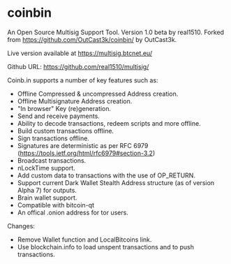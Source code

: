 coinbin
=======

An Open Source Multisig Support Tool. Version 1.0 beta by real1510.
Forked from https://github.com/OutCast3k/coinbin/ by OutCast3k.

Live version available at https://multisig.btcnet.eu/

Github URL: https://github.com/real1510/multisig/

Coinb.in supports a number of key features such as: 

- Offline Compressed & uncompressed Address creation.
- Offline Multisignature Address creation.
- "In browser" Key (re)generation. 
- Send and receive payments.
- Ability to decode transactions, redeem scripts and more offline.
- Build custom transactions offline.
- Sign transactions offline.
- Signatures are deterministic as per RFC 6979 (https://tools.ietf.org/html/rfc6979#section-3.2)
- Broadcast transactions.
- nLockTime support.
- Add custom data to transactions with the use of OP_RETURN.
- Support current Dark Wallet Stealth Address structure (as of version Alpha 7) for outputs.
- Brain wallet support.
- Compatible with bitcoin-qt
- An offical .onion address for tor users.

Changes:

- Remove Wallet function and LocalBitcoins link.
- Use blockchain.info to load unspent transactions and to push transactions.

